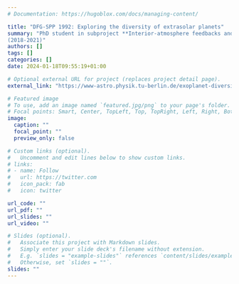 ```yaml
---
# Documentation: https://hugoblox.com/docs/managing-content/

title: "DFG-SPP 1992: Exploring the diversity of extrasolar planets"
summary: "PhD student in subproject **Interior-atmosphere feedbacks and the nature of detected sub-Neptunian planets** 
(2018-2021)"
authors: []
tags: []
categories: []
date: 2024-01-18T09:55:19+01:00

# Optional external URL for project (replaces project detail page).
external_link: "https://www-astro.physik.tu-berlin.de/exoplanet-diversity/"

# Featured image
# To use, add an image named `featured.jpg/png` to your page's folder.
# Focal points: Smart, Center, TopLeft, Top, TopRight, Left, Right, BottomLeft, Bottom, BottomRight.
image:
  caption: ""
  focal_point: ""
  preview_only: false

# Custom links (optional).
#   Uncomment and edit lines below to show custom links.
# links:
# - name: Follow
#   url: https://twitter.com
#   icon_pack: fab
#   icon: twitter

url_code: ""
url_pdf: ""
url_slides: ""
url_video: ""

# Slides (optional).
#   Associate this project with Markdown slides.
#   Simply enter your slide deck's filename without extension.
#   E.g. `slides = "example-slides"` references `content/slides/example-slides.md`.
#   Otherwise, set `slides = ""`.
slides: ""
---
```

